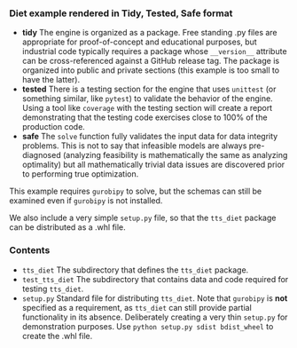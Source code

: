 ### Diet example rendered in Tidy, Tested, Safe format

* **tidy** The engine is organized as a package. Free standing .py files are appropriate for proof-of-concept and 
           educational purposes, but industrial code typically requires a package whose `__version__` attribute
           can be cross-referenced against a GitHub release tag. The package is 
           organized into public and private sections (this example is too small to have the latter). 
* **tested** There is a testing section for the engine that uses `unittest` (or something similar, like 
             `pytest`) to validate the behavior of the engine. Using a tool like `coverage` with the testing
             section will create a report demonstrating that the testing code exercises close to 100% of the 
             production code.
* **safe** The `solve` function fully validates the input data for data integrity problems. This is not to say 
           that infeasible models are always pre-diagnosed (analyzing feasibility is mathematically the same
           as analyzing optimality) but all mathematically trivial data issues are discovered prior to 
           performing true optimization.

This example requires `gurobipy` to solve, but the schemas can still be examined even if `gurobipy` is not
installed.   

We also include a very simple `setup.py` file, so that the `tts_diet` package can be distributed as a 
.whl file.

### Contents
* `tts_diet` The subdirectory that defines the `tts_diet` package.
* `test_tts_diet` The subdirectory that contains data and code required for testing `tts_diet`.
* `setup.py` Standard file for distributing `tts_diet`. Note that `gurobipy` is **not** specified as a requirement,
             as `tts_diet` can still provide partial functionality in its absence. Deliberately creating a very
             thin `setup.py` for demonstration purposes. Use `python setup.py sdist bdist_wheel` to create the .whl
             file.


